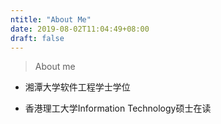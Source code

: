 ```yaml
---
ntitle: "About Me"
date: 2019-08-02T11:04:49+08:00
draft: false
---
```


>  About me

- 湘潭大学软件工程学士学位

- 香港理工大学Information Technology硕士在读

  